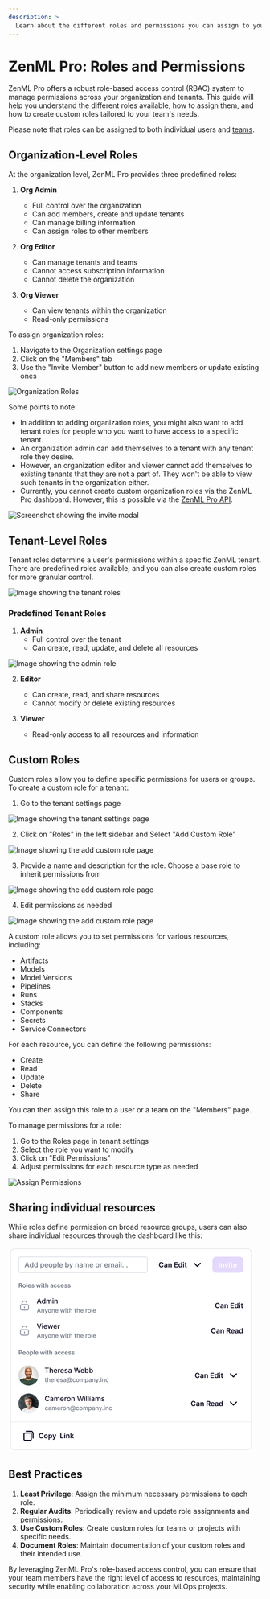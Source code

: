 ```yaml
---
description: >
  Learn about the different roles and permissions you can assign to your team members in ZenML Pro.
---
```


# ZenML Pro: Roles and Permissions

ZenML Pro offers a robust role-based access control (RBAC) system to manage permissions across your organization and tenants. This guide will help you understand the different roles available, how to assign them, and how to create custom roles tailored to your team's needs.

Please note that roles can be assigned to both individual users and [teams](./teams.md).

## Organization-Level Roles

At the organization level, ZenML Pro provides three predefined roles:

1. **Org Admin**
   - Full control over the organization
   - Can add members, create and update tenants
   - Can manage billing information
   - Can assign roles to other members

2. **Org Editor**
   - Can manage tenants and teams
   - Cannot access subscription information
   - Cannot delete the organization

3. **Org Viewer**
   - Can view tenants within the organization
   - Read-only permissions

To assign organization roles:

1. Navigate to the Organization settings page
2. Click on the "Members" tab
3. Use the "Invite Member" button to add new members or update existing ones

![Organization Roles](../../.gitbook/assets/org_members.png)

Some points to note:
- In addition to adding organization roles, you might also want to add tenant roles for people who you want to have access to a specific tenant.
- An organization admin can add themselves to a tenant with any tenant role they desire.
- However, an organization editor and viewer cannot add themselves to existing tenants that they are not a part of. They won't be able to view such tenants in the organization either.
- Currently, you cannot create custom organization roles via the ZenML Pro dashboard. However, this is possible via the [ZenML Pro API](https://cloudapi.zenml.io/).

![Screenshot showing the invite modal](../../.gitbook/assets/add_org_members.png)

## Tenant-Level Roles

Tenant roles determine a user's permissions within a specific ZenML tenant. There are predefined roles available, and you can also create custom roles for more granular control.

![Image showing the tenant roles](../../.gitbook/assets/role_page.png)

### Predefined Tenant Roles

1. **Admin**
   - Full control over the tenant
   - Can create, read, update, and delete all resources

![Image showing the admin role](../../.gitbook/assets/admin_role.png)

2. **Editor**
   - Can create, read, and share resources
   - Cannot modify or delete existing resources

3. **Viewer**
   - Read-only access to all resources and information

## Custom Roles

Custom roles allow you to define specific permissions for users or groups. To create a custom role
for a tenant:

1. Go to the tenant settings page

![Image showing the tenant settings page](../../.gitbook/assets/custom_role_settings_page.png)

2. Click on "Roles" in the left sidebar and Select "Add Custom Role"

![Image showing the add custom role page](../../.gitbook/assets/tenant_roles_page.png)

3. Provide a name and description for the role. Choose a base role to inherit permissions from

![Image showing the add custom role page](../../.gitbook/assets/create_role_modal.png)

4. Edit permissions as needed

![Image showing the add custom role page](../../.gitbook/assets/assign_permissions.png)
  
A custom role allows you to set permissions for various resources, including:

- Artifacts
- Models
- Model Versions
- Pipelines
- Runs
- Stacks
- Components
- Secrets
- Service Connectors

For each resource, you can define the following permissions:

- Create
- Read
- Update
- Delete
- Share

You can then assign this role to a user or a team on the "Members" page.

To manage permissions for a role:

1. Go to the Roles page in tenant settings
2. Select the role you want to modify
3. Click on "Edit Permissions"
4. Adjust permissions for each resource type as needed

![Assign Permissions](../../.gitbook/assets/assign_permissions.png)

## Sharing individual resources

While roles define permission on broad resource groups, users can also share individual resources
through the dashboard like this:

![Share dialog](../../.gitbook/assets/share_dialog.png)

## Best Practices

1. **Least Privilege**: Assign the minimum necessary permissions to each role.
2. **Regular Audits**: Periodically review and update role assignments and permissions.
3. **Use Custom Roles**: Create custom roles for teams or projects with specific needs.
4. **Document Roles**: Maintain documentation of your custom roles and their intended use.

By leveraging ZenML Pro's role-based access control, you can ensure that your team members have the right level of access to resources, maintaining security while enabling collaboration across your MLOps projects.